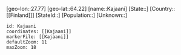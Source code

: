 ﻿---
location: [64.22,27.77]
mapzoom: [7,12] 
mapmarker: city 
type: City
tags:
- geo/City


SpocWebEntityId: 31259
isDeleted: false
confidential: public

---
[geo-lon::27.77]
[geo-lat::64.22]
[name::Kajaani]
[State::]
[Country::[[Finland]]]
[StateId::]
[Population::]
[Unknown::]


```leaflet
id: Kajaani
coordinates: [[Kajaani]]
markerFile: [[Kajaani]]
defaultZoom: 11 
maxZoom: 18
```
